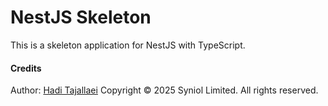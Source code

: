 # NestJS Skeleton
This is a skeleton application for NestJS with TypeScript.


#### Credits
Author: [Hadi Tajallaei](mailto:hadi@syniol.com)
Copyright &copy; 2025 Syniol Limited. All rights reserved.
